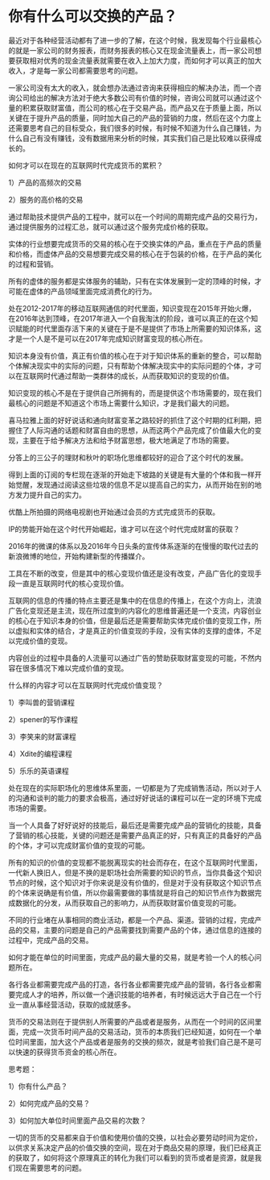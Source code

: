 # 你有什么可以交换的产品？

最近对于各种经营活动都有了进一步的了解，在这个时候，我发现每个行业最核心的就是一家公司的财务报表，而财务报表的核心又在现金流量表上，而一家公司想要获取相对优秀的现金流量表就需要在收入上加大力度，而如何才可以真正的加大收入，才是每一家公司都需要思考的问题。

一家公司没有太大的收入，就会想办法通过咨询来获得相应的解决办法，而一个咨询公司给出的解决方法对于绝大多数公司有价值的时候，咨询公司就可以通过这个量的积累获取财富值，而公司的核心在于交易产品，而产品又在于质量上面，所以关键在于提升产品的质量，同时加大自己的产品的营销的力度，然后在这个力度上还需要思考自己的目标受众，我们很多的时候，有时候不知道为什么自己赚钱，为什么自己有没有赚钱，没有数据用来分析的时候，其实我们自己是比较难以获得成长的。

如何才可以在现在的互联网时代完成货币的累积？

1）产品的高频次的交易

2）服务的高价格的交易

通过帮助技术提供产品的工程中，就可以在一个时间的周期完成产品的交易行为，通过提供服务的过程汇总，就可以通过这个服务完成价格的获取。

实体的行业想要完成货币的交易的核心在于交换实体的产品，重点在于产品的质量和价格，而虚体产品的交易想要完成交易的核心在于包装的价格，在于产品的美化的过程和营销。

所有的虚体的服务都是实体服务的辅助，只有在实体发展到一定的顶峰的时候，才可能在虚体的产品领域里面完成消费化的行为。

处在2012-2017年的移动互联网通信的时代里面，知识变现在2015年开始火爆，在2016年达到顶峰，在2017年进入一个自我淘汰的阶段，谁可以真正的在这个知识赋能的时代里面存活下来的关键在于是不是提供了市场上所需要的知识体系，这才是一个人是不是可以在2017年完成知识财富变现的核心所在。

知识本身没有价值，真正有价值的核心在于对于知识体系的重新的整合，可以帮助个体解决现实中的实际的问题，只有帮助个体解决现实中的实际问题的个体，才可以在互联网时代通过帮助一类群体的成长，从而获取知识的变现的价值。

知识变现的核心不是在于提供自己所拥有的，而是提供这个市场需要的，现在我们最核心的问题是不知道这个市场上需要什么知识，才是我们最大的问题。

喜马拉雅上面的好好说话和通向财富变革之路较好的抓住了这个时期的红利期，把握住了人际沟通的话题和财富自由的思想，从而这两个产品完成了价值最大化的变现，主要在于给予解决方法和给予财富思想，极大地满足了市场的需要。

分答上的三公子的理财和秋叶的职场化思维都较好的迎合了这个时代的发展。

得到上面的订阅的专栏现在逐渐的开始走下坡路的关键是有大量的个体和我一样开始觉醒，发现通过阅读这些垃圾的信息不足以提高自己的实力，从而开始在别的地方发力提升自己的实力。

优酷上所拍摄的网络电视剧也开始通过会员的方式完成货币的获取。

IP的势能开始在这个时代开始崛起，谁才可以在这个时代完成财富的获取？

2016年的微课的体系以及2016年今日头条的宣传体系逐渐的在慢慢的取代过去的新浪微博的地位，开始构建新型的传播媒介。

工具在不断的改变，但是其中的核心变现价值还是没有改变，产品广告化的变现手段一直是互联网时代的核心变现价值。

互联网的信息的传播的特点主要还是集中的在信息的传播上，在这个方向上，流浪广告化变现还是主流，现在所过度到的内容化的思维普遍还是一个支流，内容创业的核心在于知识本身的价值，但是最后还是需要帮助实体完成价值的变现工作，所以虚拟和实体的结合，才是真正的价值变现的手段，没有实体的支撑的虚体，不足以完成价值的变现。

内容创业的过程中具备的人流量可以通过广告的赞助获取财富变现的可能，不然内容在很多情况下难以完成价值的变现。

什么样的内容才可以在互联网时代完成价值变现？

1）李叫兽的营销课程

2）spener的写作课程

3）李笑来的财富课程

4）Xdite的编程课程

5）乐乐的英语课程

处在现在的实际职场化的思维体系里面，一切都是为了完成销售活动，所以对于人的沟通和谈判的能力的要求会极高，通过好好说话的课程可以在一定的环境下完成市场的需要。

当一个人具备了好好说好的技能后，最后还是需要完成产品的营销化的技能，具备了营销的核心技能，关键的问题还是需要产品真正的好，只有真正的具备好的产品的个体，才可以完成财富价值的变现的可能。

所有的知识的价值的变现都不能脱离现实的社会而存在，在这个互联网时代里面，一代新人换旧人，但是不换的是职场社会所需要的知识的节点，当你具备这个知识节点的时候，这个知识对于你来说是没有价值的，但是对于没有获取这个知识节点的个体来说确是有价值，所以你最需要做的事情就是将自己的知识节点作为数据完成数据化的分发，从而获取自己的影响力，从而获取财富价值变现的可能。

不同的行业堵在从事相同的商业活动，都是一个产品、渠道。营销的过程，完成产品的交易，主要的问题是自己的产品需要找到需要产品的个体，通过信息的连接的过程中，完成产品的交易。

如何才能在单位的时间里面，完成产品的最大量的交易，就是考验一个人的核心问题所在。

各行各业都需要完成产品的打造，各行各业都需要完成产品的营销，各行各业都需要完成人才的培养，所以做一个通识技能的培养者，有时候远远大于自己在一个行业一直从事经营活动，获取的成就感多。

货币的交易法则在于提供别人所需要的产品或者是服务，从而在一个时间的区间里面，完成一次货币时间产品的交易活动，货币的本质我们已经知道，如何在一个单位时间里面，加大这个产品或者是服务的交换的频次，就是考验我们自己是不是可以快速的获得货币资金的核心所在。

思考题：

1）你有什么产品？

2）如何完成产品的交易？

3）如何加大单位时间里面产品交易的次数？

一切的货币的交易都来自于价值和使用价值的交换，以社会必要劳动时间为定价，以供求关系决定产品的价值交换的空间，现在对于商品交易的原理，我们已经真正的获取了，如何将这个原理真正的转化为我们可以看到的货币或者是资源，就是我们现在需要思考的问题。
